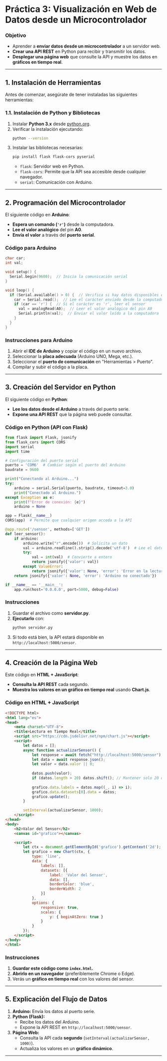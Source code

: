 
# **Práctica 3: Visualización en Web de Datos desde un Microcontrolador**
### **Objetivo**
- Aprender a **enviar datos desde un microcontrolador** a un servidor web.
- **Crear una API REST** en Python para recibir y transmitir los datos.
- **Desplegar una página web** que consulte la API y muestre los datos en **gráficos en tiempo real**.

---

## **1. Instalación de Herramientas**
Antes de comenzar, asegúrate de tener instaladas las siguientes herramientas:

### **1.1. Instalación de Python y Bibliotecas**
1. Instalar **Python 3.x** desde [python.org](https://www.python.org/downloads/).
2. Verificar la instalación ejecutando:
   ```sh
   python --version
   ```
3. Instalar las bibliotecas necesarias:
   ```sh
   pip install flask flask-cors pyserial
   ```
   - `flask`: Servidor web en Python.
   - `flask-cors`: Permite que la API sea accesible desde cualquier navegador.
   - `serial`: Comunicación con Arduino.

---

## **2. Programación del Microcontrolador**
El siguiente código en **Arduino**:
- **Espera un comando (`'r'`)** desde la computadora.
- **Lee el valor analógico** del pin **A0**.
- **Envía el valor** a través del **puerto serial**.

### **Código para Arduino**
```cpp
char car;
int val;

void setup() {
  Serial.begin(9600);  // Inicia la comunicación serial
}

void loop() {
  if (Serial.available() > 0) {  // Verifica si hay datos disponibles en el puerto serial
    car = Serial.read();  // Lee el carácter enviado desde la computadora
    if (car == 'r') {  // Si el carácter es 'r', leer el sensor
      val = analogRead(A0);  // Leer el valor analógico del pin A0
      Serial.println(val);  // Enviar el valor leído a la computadora
    }
  }
}
```

### **Instrucciones para Arduino**
1. Abrir el **IDE de Arduino** y copiar el código en un nuevo archivo.
2. Seleccionar la **placa adecuada** (Arduino UNO, Mega, etc.).
3. Seleccionar el **puerto de comunicación** en "Herramientas > Puerto".
4. Compilar y subir el código a la placa.

---

## **3. Creación del Servidor en Python**
El siguiente código en **Python**:
- **Lee los datos desde el Arduino** a través del puerto serie.
- **Expone una API REST** que la página web puede consultar.

### **Código en Python (API con Flask)**
```python
from flask import Flask, jsonify
from flask_cors import CORS
import serial
import time

# Configuración del puerto serial
puerto = 'COM6'  # Cambiar según el puerto del Arduino
baudrate = 9600

print("Conectando al Arduino...")
try:
    arduino = serial.Serial(puerto, baudrate, timeout=3.0)
    print("Conectado al Arduino.")
except Exception as e:
    print(f"Error de conexión: {e}")
    arduino = None

app = Flask(__name__)
CORS(app)  # Permite que cualquier origen acceda a la API

@app.route('/sensor', methods=['GET'])
def leer_sensor():
    if arduino:
        arduino.write("r".encode())  # Solicita un dato
        val = arduino.readline().strip().decode('utf-8')  # Lee el dato
        try:
            val = int(val)  # Convierte a entero
            return jsonify({'valor': val})
        except ValueError:
            return jsonify({'valor': None, 'error': 'Error en la lectura'})
    return jsonify({'valor': None, 'error': 'Arduino no conectado'})

if __name__ == '__main__':
    app.run(host='0.0.0.0', port=5000, debug=False)
```
### **Instrucciones**
1. Guardar el archivo como **servidor.py**.
2. **Ejecutarlo** con:
   ```sh
   python servidor.py
   ```
3. Si todo está bien, la API estará disponible en `http://localhost:5000/sensor`.

---

## **4. Creación de la Página Web**
Este código en **HTML + JavaScript**:
- **Consulta la API REST** cada segundo.
- **Muestra los valores en un gráfico en tiempo real** usando **Chart.js**.

### **Código en HTML + JavaScript**
```html
<!DOCTYPE html>
<html lang="es">
<head>
    <meta charset="UTF-8">
    <title>Lectura en Tiempo Real</title>
    <script src="https://cdn.jsdelivr.net/npm/chart.js"></script>
    <script>
        let datos = [];
        async function actualizarSensor() {
            let response = await fetch("http://localhost:5000/sensor");
            let data = await response.json();
            let valor = data.valor || 0;
            
            datos.push(valor);
            if (datos.length > 20) datos.shift(); // Mantener solo 20 datos en pantalla
            
            grafico.data.labels = datos.map((_, i) => i);
            grafico.data.datasets[0].data = datos;
            grafico.update();
        }

        setInterval(actualizarSensor, 1000);
    </script>
</head>
<body>
    <h2>Valor del Sensor</h2>
    <canvas id="grafico"></canvas>

    <script>
        let ctx = document.getElementById('grafico').getContext('2d');
        let grafico = new Chart(ctx, {
            type: 'line',
            data: {
                labels: [],
                datasets: [{
                    label: 'Valor del Sensor',
                    data: [],
                    borderColor: 'blue',
                    borderWidth: 2
                }]
            },
            options: {
                responsive: true,
                scales: {
                    y: { beginAtZero: true }
                }
            }
        });
    </script>
</body>
</html>
```

### **Instrucciones**
1. **Guardar este código como `index.html`.**
2. **Abrirlo en un navegador** (preferiblemente Chrome o Edge).
3. Verás un **gráfico en tiempo real** con los valores del sensor.

---

## **5. Explicación del Flujo de Datos**
1. **Arduino:** Envía los datos al puerto serie.
2. **Python (Flask):**  
   - Recibe los datos del Arduino.
   - Expone la API REST en `http://localhost:5000/sensor`.
3. **Página Web:**  
   - Consulta la API cada **segundo** (`setInterval(actualizarSensor, 1000)`).
   - Actualiza los valores en un **gráfico dinámico**.

---
